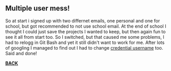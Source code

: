 ## Multiple user mess!

So at start i signed up with two differnet emails, one personal and one for school, but got recommended to not use school email. 
At the end of school I thought I could just save the projects I wanted to keep, but then again fun to see it all from start too. 
So I switched, but that caused me some problems, I had to relogg in Git Bash and yet it still didn't want to work for me. After lots of 
googling I managed to find out I had to change [credential username](https://stackoverflow.com/questions/47465644/github-remote-permission-denied
) too. Said and done! 

[**BACK**](/README.md)
